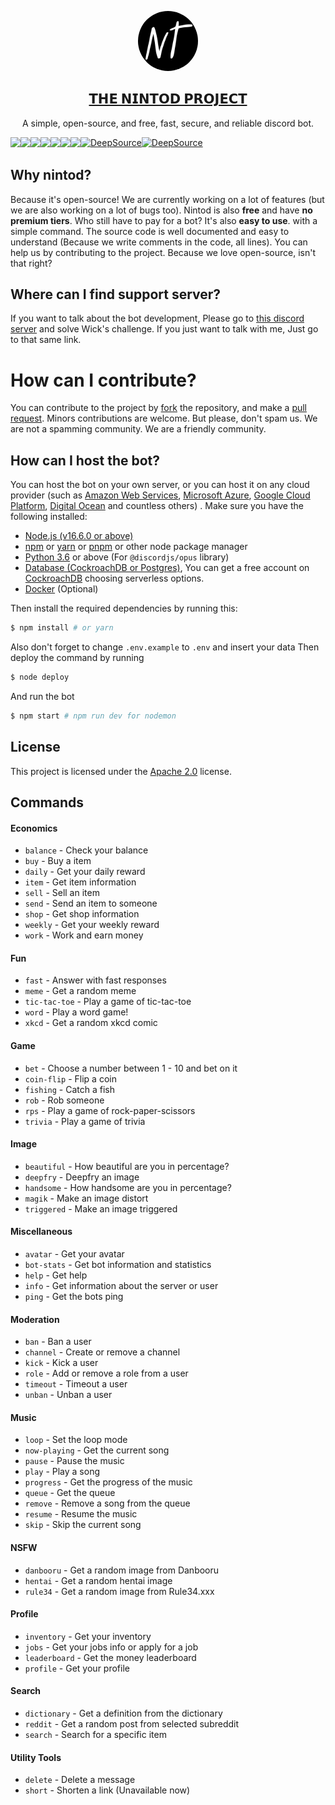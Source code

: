 <p align="center">
  <a href="https://x.vvx.bar/nt/inv">
    <img src="/docs/logo.png" height="96" width="96" style="border-radius: 9999px" />
    <h2 align="center">
        𝗧𝗛𝗘 𝗡𝗜𝗡𝗧𝗢𝗗 𝗣𝗥𝗢𝗝𝗘𝗖𝗧
    </h2>
  </a>
  <p align="center">
    A simple, open-source, and free, fast, secure, and reliable discord bot. <br>
  </p>

<div style="display: flex; flex-wrap: wrap">
<img src="https://wakatime.com/badge/user/5cb7cd14-ac7e-4fc0-9f81-6036760cb6a3/project/43c4defc-5916-4bc2-aca5-0683f99c9e2d.svg" />
<a href="https://github.com/tinvv/Nintod/pulse"><img src="https://img.shields.io/github/commit-activity/m/badges/shields" /></a>
<a href="https://www.codefactor.io/repository/github/thevvx/nintod"><img src="https://www.codefactor.io/repository/github/thevvx/nintod/badge" /></a>
<img src="https://img.shields.io/node/v/discord.js?style=plastic" />
<img src="https://img.shields.io/github/license/thevvx/nintod" />   
<img src="https://img.shields.io/github/languages/top/thevvx/nintod" />
<a href="https://tinvv.tech/discord/"><img src="https://img.shields.io/discord/828842616442454066" /></a>
<a href="https://deepsource.io/gh/thevvx/Nintod/?ref=repository-badge}" target="_blank"><img alt="DeepSource" title="DeepSource" src="https://deepsource.io/gh/thevvx/Nintod.svg/?label=active+issues&show_trend=true&token=QMU7qTxWjqwrQ5m1G50_SD5C"/></a>
<a href="https://deepsource.io/gh/thevvx/Nintod/?ref=repository-badge}" target="_blank"><img alt="DeepSource" title="DeepSource" src="https://deepsource.io/gh/thevvx/Nintod.svg/?label=resolved+issues&show_trend=true&token=QMU7qTxWjqwrQ5m1G50_SD5C"/></a>
</div>

</p>

## Why nintod?

Because it's open-source! We are currently working on a lot of features (but we are also working on a lot of bugs too).
Nintod is also **free** and have **no premium tiers**. Who still have to pay for a bot? It's also **easy to use**. with a simple command.
The source code is well documented and easy to understand (Because we write comments in the code, all lines).
You can help us by contributing to the project. Because we love open-source, isn't that right?

## Where can I find support server?

If you want to talk about the bot development, Please go to [this discord server](https://x.vvx.bar/nt/sup) and solve Wick's challenge.
If you just want to talk with me, Just go to that same link.

# How can I contribute?

You can contribute to the project by [fork](https://github.com/thevvx/Nintod/fork) the repository, and make a [pull request](https://github.com/thevvx/Nintod/pulls).
Minors contributions are welcome. But please, don't spam us. We are not a spamming community. We are a friendly community.

## How can I host the bot?

You can host the bot on your own server, or you can host it on any cloud provider (such as [Amazon Web Services](https://aws.amazon.com/), [Microsoft Azure](https://azure.microsoft.com/), [Google Cloud Platform](https://cloud.google.com/), [Digital Ocean](https://www.digitalocean.com/) and countless others) . Make sure you have the following
installed:

- [Node.js (v16.6.0 or above)](https://nodejs.org/en/)
- [npm](https://www.npmjs.com/) or [yarn](https://yarnpkg.com/) or [pnpm](https://pnpm.js.org/) or other node package manager
- [Python 3.6](https://www.python.org/) or above (For `@discordjs/opus` library)
- [Database (CockroachDB or Postgres)](https://www.cockroachlabs.com/), You can get a free account on [CockroachDB](https://www.cockroachlabs.com/) choosing serverless options.
- [Docker](https://www.docker.com/) (Optional)

Then install the required dependencies by running this:

```bash
$ npm install # or yarn
```

Also don't forget to change `.env.example` to `.env` and insert your data Then deploy the command by running

```bash
$ node deploy
```

And run the bot

```bash
$ npm start # npm run dev for nodemon
```

## License

This project is licensed under the [Apache 2.0](/LICENSE) license.

## Commands
 
#### Economics
- `balance` - Check your balance
- `buy` - Buy a item
- `daily` - Get your daily reward
- `item` - Get item information
- `sell` - Sell an item
- `send` - Send an item to someone
- `shop` - Get shop information
- `weekly` - Get your weekly reward
- `work` - Work and earn money

#### Fun
- `fast` - Answer with fast responses
- `meme` - Get a random meme
- `tic-tac-toe` - Play a game of tic-tac-toe
- `word` - Play a word game!
- `xkcd` - Get a random xkcd comic

#### Game
- `bet` - Choose a number between 1 - 10 and bet on it
- `coin-flip` - Flip a coin
- `fishing` - Catch a fish
- `rob` - Rob someone
- `rps` - Play a game of rock-paper-scissors
- `trivia` - Play a game of trivia

#### Image
- `beautiful` - How beautiful are you in percentage?
- `deepfry` - Deepfry an image
- `handsome` - How handsome are you in percentage?
- `magik` - Make an image distort
- `triggered` - Make an image triggered

#### Miscellaneous
- `avatar` - Get your avatar
- `bot-stats` - Get bot information and statistics
- `help` - Get help
- `info` - Get information about the server or user
- `ping` - Get the bots ping

#### Moderation
- `ban` - Ban a user
- `channel` - Create or remove a channel
- `kick` - Kick a user
- `role` - Add or remove a role from a user
- `timeout` - Timeout a user
- `unban` - Unban a user

#### Music
- `loop` - Set the loop mode
- `now-playing` - Get the current song
- `pause` - Pause the music
- `play` - Play a song
- `progress` - Get the progress of the music
- `queue` - Get the queue
- `remove` - Remove a song from the queue
- `resume` - Resume the music
- `skip` - Skip the current song

#### NSFW
- `danbooru` - Get a random image from Danbooru
- `hentai` - Get a random hentai image
- `rule34` - Get a random image from Rule34.xxx

#### Profile
- `inventory` - Get your inventory
- `jobs` - Get your jobs info or apply for a job
- `leaderboard` - Get the money leaderboard
- `profile` - Get your profile

#### Search
- `dictionary` - Get a definition from the dictionary
- `reddit` - Get a random post from selected subreddit
- `search` - Search for a specific item

#### Utility Tools
- `delete` - Delete a message
- `short` - Shorten a link (Unavailable now)
